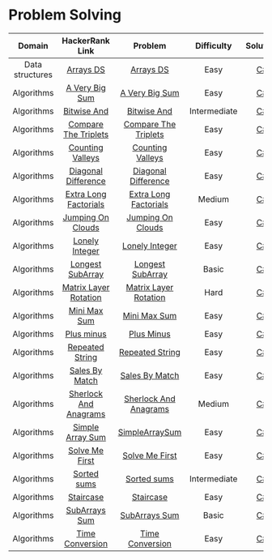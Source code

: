 # Problem Solving

|     Domain      |                                            HackerRank Link                                            |                                 Problem                                  |  Difficulty   |                                 Solution                                  |
|:---------------:|:-----------------------------------------------------------------------------------------------------:|:------------------------------------------------------------------------:|:-------------:|:-------------------------------------------------------------------------:|
| Data structures |                 [Arrays DS](https://www.hackerrank.com/challenges/arrays-ds/problem)                  |             [Arrays DS](./ProblemSolving.Easy.ArraysDs.pdf)              |     Easy      |      [C#](../../src/HackerRankSolutions/ProblemSolving/ArraysDs.cs)       |
|   Algorithms    |            [A Very Big Sum](https://www.hackerrank.com/challenges/a-very-big-sum/problem)             |         [A Very Big Sum](./ProblemSolving.Easy.AVeryBigSum.pdf)          |     Easy      |     [C#](../../src/HackerRankSolutions/ProblemSolving/AVeryBigSum.cs)     |
|   Algorithms    | [Bitwise And](https://www.hackerrank.com/challenges/skills-verification/problem_solving_intermediate) |        [Bitwise And](./ProblemSolving.Intermediate.BitwiseAnd.md)        | Intermediate  |     [C#](../../src/HackerRankSolutions/ProblemSolving/BitwiseAnd.cs)      |
|   Algorithms    |      [Compare The Triplets](https://www.hackerrank.com/challenges/compare-the-triplets/problem)       |   [Compare The Triplets](./ProblemSolving.Easy.CompareTheTriplets.pdf)   |     Easy      | [C#](../../src/HackerRankSolutions/ProblemSolving/CompareTheTriplets.cs)  |
|   Algorithms    |          [Counting Valleys](https://www.hackerrank.com/challenges/counting-valleys/problem)           |      [Counting Valleys](./ProblemSolving.Easy.CountingValleys.pdf)       |     Easy      |   [C#](../../src/HackerRankSolutions/ProblemSolving/CountingValleys.cs)   |
|   Algorithms    |       [Diagonal Difference](https://www.hackerrank.com/challenges/diagonal-difference/problem)        |   [Diagonal Difference](./ProblemSolving.Easy.DiagonalDifference.pdf)    |     Easy      | [C#](../../src/HackerRankSolutions/ProblemSolving/DiagonalDifference.cs)  |
|   Algorithms    |     [Extra Long Factorials](https://www.hackerrank.com/challenges/extra-long-factorials/problem)      | [Extra Long Factorials](./ProblemSolving.Medium.ExtraLongFactorials.pdf) |    Medium     | [C#](../../src/HackerRankSolutions/ProblemSolving/ExtraLongFactorials.cs) |
|   Algorithms    |         [Jumping On Clouds](https://www.hackerrank.com/challenges/jumping-on-clouds/problem)          |      [Jumping On Clouds](./ProblemSolving.Easy.JumpingOnClouds.pdf)      |     Easy      |   [C#](../../src/HackerRankSolutions/ProblemSolving/JumpingOnClouds.cs)   |
|   Algorithms    |            [Lonely Integer](https://www.hackerrank.com/challenges/lonely-integer/problem)             |        [Lonely Integer](./ProblemSolving.Easy.LonelyInteger.pdf)         |     Easy      |    [C#](../../src/HackerRankSolutions/ProblemSolving/LonelyInteger.cs)    |
|   Algorithms    |       [Longest SubArray](https://www.hackerrank.com/skills-verification/problem_solving_basic)        |      [Longest SubArray](./ProblemSolving.Basic.LongestSubArray.md)       |     Basic     |   [C#](../../src/HackerRankSolutions/ProblemSolving/LongestSubArray.cs)   |
|   Algorithms    |      [Matrix Layer Rotation](https://www.hackerrank.com/challenges/matrix-rotation-algo/problem)      |  [Matrix Layer Rotation](./ProblemSolving.Hard.MatrixLayerRotation.pdf)  |     Hard      | [C#](../../src/HackerRankSolutions/ProblemSolving/MatrixLayerRotation.cs) |
|   Algorithms    |              [Mini Max Sum](https://www.hackerrank.com/challenges/mini-max-sum/problem)               |           [Mini Max Sum](./ProblemSolving.Easy.MiniMaxSum.pdf)           |     Easy      |     [C#](../../src/HackerRankSolutions/ProblemSolving/MiniMaxSum.cs)      |
|   Algorithms    |                [Plus minus](https://www.hackerrank.com/challenges/plus-minus/problem)                 |            [Plus Minus](./ProblemSolving.Easy.PlusMinus.pdf)             |     Easy      |      [C#](../../src/HackerRankSolutions/ProblemSolving/PlusMinus.cs)      |
|   Algorithms    |           [Repeated String](https://www.hackerrank.com/challenges/repeated-string/problem)            |       [Repeated String](./ProblemSolving.Easy.RepeatedString.pdf)        |     Easy      |   [C#](../../src/HackerRankSolutions/ProblemSolving/RepeatedString.cs)    |
|   Algorithms    |            [Sales By Match](https://www.hackerrank.com/challenges/sales-by-match/problem)             |         [Sales By Match](./ProblemSolving.Easy.SalesByMatch.pdf)         |     Easy      |    [C#](../../src/HackerRankSolutions/ProblemSolving/SalesByMatch.cs)     |
|   Algorithms    |         [Sherlock And Anagrams](https://www.hackerrank.com/challenges/solve-me-first/problem)         | [Sherlock And Anagrams](./ProblemSolving.Medium.SherlockAndAnagrams.pdf) |    Medium     | [C#](../../src/HackerRankSolutions/ProblemSolving/SherlockAndAnagrams.cs) |
|   Algorithms    |          [Simple Array Sum](https://www.hackerrank.com/challenges/simple-array-sum/problem)           |        [SimpleArraySum](./ProblemSolving.Easy.SimpleArraySum.pdf)        |     Easy      |   [C#](../../src/HackerRankSolutions/ProblemSolving/SimpleArraySum.cs)    |
|   Algorithms    |            [Solve Me First](https://www.hackerrank.com/challenges/solve-me-first/problem)             |         [Solve Me First](./ProblemSolving.Easy.SolveMeFirst.pdf)         |     Easy      |    [C#](../../src/HackerRankSolutions/ProblemSolving/SolveMeFirst.cs)     |
|   Algorithms    |      [Sorted sums](https://www.hackerrank.com/skills-verification/problem_solving_intermediate)       |        [Sorted sums](./ProblemSolving.Intermediate.SortedSums.md)        | Intermediate  |     [C#](../../src/HackerRankSolutions/ProblemSolving/SortedSums.cs)      |
|   Algorithms    |                 [Staircase](https://www.hackerrank.com/challenges/staircase/problem)                  |             [Staircase](./ProblemSolving.Easy.Staircase.pdf)             |     Easy      |      [C#](../../src/HackerRankSolutions/ProblemSolving/StairCase.cs)      |
|   Algorithms    |         [SubArrays Sum](https://www.hackerrank.com/skills-verification/problem_solving_basic)         |         [SubArrays Sum](./ProblemSolving.Basic.SubArraysSum.md)          |     Basic     |    [C#](../../src/HackerRankSolutions/ProblemSolving/SubArraysSum.cs)     |
|   Algorithms    |           [Time Conversion](https://www.hackerrank.com/challenges/time-conversion/problem)            |       [Time Conversion](./ProblemSolving.Easy.TimeConversion.pdf)        |     Easy      |   [C#](../../src/HackerRankSolutions/ProblemSolving/TimeConversion.cs)    |